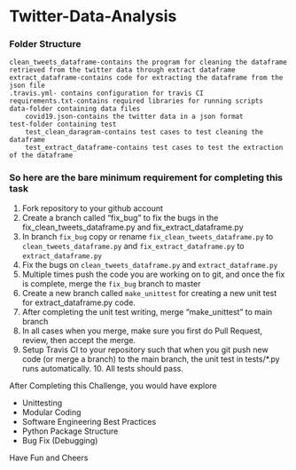 # Twitter-Data-Analysis


### Folder Structure
    clean_tweets_dataframe-contains the program for cleaning the dataframe retrieved from the twitter data through extract dataframe
    extract_dataframe-contains code for extracting the dataframe from the json file
    .travis.yml- contains configuration for travis CI
    requirements.txt-contains required libraries for running scripts
    data-folder containing data files
        covid19.json-contains the twitter data in a json format
    test-folder containing test
        test_clean_daragram-contains test cases to test cleaning the dataframe
        test_extract_dataframe-contains test cases to test the extraction of the dataframe


### So here are the bare minimum requirement for completing this task

1. Fork repository to your github account
2. Create a branch called “fix_bug” to fix the bugs in the fix_clean_tweets_dataframe.py and fix_extract_dataframe.py 
3. In branch `fix_bug` copy or rename `fix_clean_tweets_dataframe.py` to `clean_tweets_dataframe.py` and `fix_extract_dataframe.py`  to `extract_dataframe.py` 
4. Fix the bugs on `clean_tweets_dataframe.py` and `extract_dataframe.py` 
5. Multiple times push the code you are working on to git, and once the fix is complete, merge the `fix_bug` branch to master
6. Create a new branch called `make_unittest` for creating a new unit test for extract_dataframe.py code.
7. After completing the unit test writing, merge  “make_unittest”  to main branch
8. In all cases when you merge, make sure you first do Pull Request, review, then accept the merge.
9. Setup Travis CI to your repository such that when you git push new code (or merge a branch) to the main branch, the unit test in tests/*.py runs automatically. 10. All tests should pass.

After Completing this Challenge, you would have explore  

- Unittesting
- Modular Coding
- Software Engineering Best Practices
- Python Package Structure
- Bug Fix (Debugging)

Have Fun and Cheers
